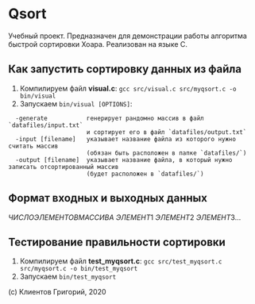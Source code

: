 # Qsort

Учебный проект. Предназначен для демонстрации работы алгоритма быстрой сортировки Хоара. Реализован на языке C.

## Как запустить сортировку данных из файла

1. Компилируем файл **visual.c**: `gcc src/visual.c src/myqsort.c -o bin/visual`
2. Запускаем `bin/visual [OPTIONS]`: 
```
  -generate           генерирует рандомно массив в файл `datafiles/input.txt`
                      и сортирует его в файл `datafiles/output.txt`
  -input [filename]   указывает название файла из которого нужно считать массив
                      (обязан быть расположен в папке `datafiles/`)
  -output [filename]  указывает название файла, в который нужно записать отсортированный массив
                      (будет расположен в `datafiles/`)
```

## Формат входных и выходных данных

$ЧИСЛО ЭЛЕМЕНТОВ МАССИВА$ $ЭЛЕМЕНТ 1$ $ЭЛЕМЕНТ 2$ $ЭЛЕМЕНТ 3$...

## Тестирование правильности сортировки

1. Компилируем файл **test_myqsort.c**: `gcc src/test_myqsort.c src/myqsort.c -o bin/test_myqsort`
2. Запускаем `bin/test_myqsort`


(c) Клиентов Григорий, 2020
